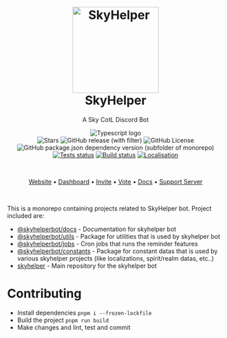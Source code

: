 <h1 align="center">
  <br>
  <a href="https://github.com/imnaiyar/SkyHelper"><img src="https://skyhelper.xyz/assets/img/boticon.png" height="200" alt="SkyHelper"></a>
  <br>
  SkyHelper
  <br>
</h1>

<p align="center">A Sky CotL Discord Bot</p>
<p align="center"><img src="https://img.shields.io/badge/TypeScript-007ACC?style=for-the-badge&logo=typescript&logoColor=white" alt="Typescript logo"/> <br />
 <img src="https://img.shields.io/github/stars/imnaiyar/SkyHelper" alt="Stars"/> <img alt="GitHub release (with filter)" src="https://img.shields.io/github/v/release/imnaiyar/SkyHelper"> <img alt="GitHub License" src="https://img.shields.io/github/license/imnaiyar/SkyHelper">
 <img alt="GitHub package.json dependency version (subfolder of monorepo)" src="https://img.shields.io/github/package-json/dependency-version/imnaiyar/SkyHelper/discord.js">
 <a href="https://github.com/imnaiyar/skyhelper/actions"><img src="https://github.com/imnaiyar/skyhelper/actions/workflows/test.yml/badge.svg" alt="Tests status" /></a>
 <a href="https://github.com/imnaiyar/skyhelper/actions"><img src="https://github.com/imnaiyar/skyhelper/actions/workflows/check-build.yml/badge.svg" alt="Build status" /></a>
 <a href="https://crowdin.com/project/skyhelper"><img src="https://badges.crowdin.net/skyhelper/localized.svg" alt="Localisation" /></a>
 </p>
<br>

<p align="center">
  <a href="https://skyhelper.xyz">Website</a>
  •
  <a href="https://dash.skyhelper.xyz">Dashboard</a>
  •
  <a href="https://skyhelper.xyz/invite">Invite</a>
  •
  <a href="https://skyhelper.xyz/vote">Vote</a>
  •
  <a href="https://docs.skyhelper.xyz">Docs</a>
  •
  <a href="https://discord.com/invite/2rjCRKZsBb">Support Server</a>
</p>

<br>

This is a monorepo containing projects related to SkyHelper bot. Project included are:

- [@skyhelperbot/docs](/packages/docs/) - Documentation for skyhelper bot
- [@skyhelperbot/utils](/packages/utils/) - Package for utilities that is used by skyhelper bot
- [@skyhelperbot/jobs](/packages/jobs/) - Cron jobs that runs the reminder features
- [@skyhelperbot/constants](/packages/constants/) - Package for constant datas that is used by various skyhelper projects (like localizations, spirit/realm datas, etc..)
- [skyhelper](/packages/skyhelper/) - Main repository for the skyhelper bot

# Contributing

- Install dependencies `pnpm i --frozen-lockfile`
- Build the project `pnpm run build`
- Make changes and lint, test and commit
